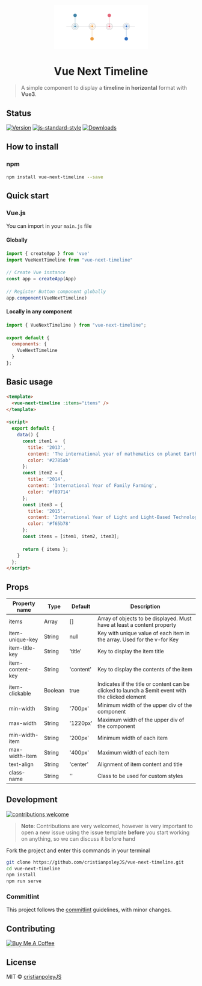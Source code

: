 <div align="center">
  <img src="./.github/logo.png" width="250px">
  <h1>Vue Next Timeline</h1>
</div>

> A simple component to display a __timeline in horizontal__ format with __Vue3__.

## Status

[![Version](https://img.shields.io/npm/v/vue-next-timeline.svg)](https://github.com/cristianpoleyJS/vue-next-timeline/)
[![js-standard-style](https://img.shields.io/badge/code%20style-standard-brightgreen.svg)](http://standardjs.com/)
[![Downloads](https://img.shields.io/npm/dt/vue-next-timeline.svg)](https://github.com/cristianpoleyJS/vue-next-timeline/)

## How to install

### npm

```bash
npm install vue-next-timeline --save
```

## Quick start

### Vue.js

You can import in your `main.js` file

#### Globally
```js
import { createApp } from 'vue'
import VueNextTimeline from "vue-next-timeline"

// Create Vue instance
const app = createApp(App)

// Register Button component globally
app.component(VueNextTimeline)
```

#### Locally in any component

```js
import { VueNextTimeline } from "vue-next-timeline";

export default {
  components: {
    VueNextTimeline
  }
};
```

## Basic usage

```html
<template>
  <vue-next-timeline :items="items" />
</template>

<script>
  export default {
    data() {
      const item1 =  {
        title: '2013',
        content: 'The international year of mathematics on planet Earth. The international year of mathematics on planet Earth',
        color: '#2785ab'
      };
      const item2 = {
        title: '2014',
        content: 'International Year of Family Farming',
        color: '#f89714'
      };
      const item3 = {
        title: '2015',
        content: 'International Year of Light and Light-Based Technologies',
        color: '#f65b78'
      };
      const items = [item1, item2, item3];

      return { items };
    }
  };
</script>
```

## Props

| Property name       |    Type |  Default  | Description                                                                                    |
| ------------------------------ | ---------- | --------- | -------------------------------------------------------- |
| items                         |   Array |   []    | Array of objects to be displayed. Must have at least a content property
| item-unique-key         |   String |   null        | Key with unique value of each item in the array. Used for the v-for Key |
| item-title-key               |   String |   'title'    | Key to display the item title                       |
| item-content-key               |   String |   'content'    | Key to display the contents of the item                    |
| item-clickable       | Boolean |    true     | Indicates if the title or content can be clicked to launch a $emit event with the clicked element |
| min-width       | String |    '700px'     | Minimum width of the upper div of the component |
| max-width       | String |    '1220px'     | Maximum width of the upper div of the component |
| min-width-item       | String |    '200px'     | Minimum width of each item |
| max-width-item       | String |    '400px'     | Maximum width of each item |
| text-align       | String |   'center'     | Alignment of item content and title |
| class-name       | String |   ''     | Class to be used for custom styles |

## Development

[![contributions welcome](https://img.shields.io/badge/contributions-welcome-brightgreen.svg?style=flat)](https://github.com/guastallaigor/vue-next-timeline/issues)

> **Note**: Contributions are very welcomed, however is very important to open a new issue using the issue template **before** you start working on anything, so we can discuss it before hand

Fork the project and enter this commands in your terminal

```sh
git clone https://github.com/cristianpoleyJS/vue-next-timeline.git
cd vue-next-timeline
npm install
npm run serve
```

### Commitlint

This project follows the [commitlint](https://github.com/conventional-changelog/commitlint) guidelines, with minor changes.

## Contributing

<a href="https://www.buymeacoffee.com/cristianpoley" target="_blank"><img src="https://www.buymeacoffee.com/assets/img/custom_images/orange_img.png" alt="Buy Me A Coffee" style="height: 41px !important;width: 174px !important;box-shadow: 0px 3px 2px 0px rgba(190, 190, 190, 0.5) !important;-webkit-box-shadow: 0px 3px 2px 0px rgba(190, 190, 190, 0.5) !important;" ></a>

## License

MIT © [cristianpoleyJS](https://github.com/cristianpoleyJS/vue-next-timeline/blob/master/LICENSE)

